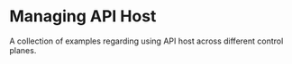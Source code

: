 # Managing API Host

A collection of examples regarding using API host across different control planes.
